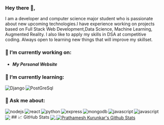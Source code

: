 ### Hey there 👋,

I am a developer and computer science major student who is passionate about new upcoming technologies.I have experience working on projects based on Full Stack Web Development,Data Science, Machine Learning, Augmented Reality. I also like to apply my skills in DSA at competitive coding. Always open to learning new things that will improve my skillset.


### 🔭 I’m currently working on:
  * ##### My Personal Website
### 🌱 I’m currently learning:
  <img align="left" alt="Django" src="https://img.shields.io/badge/Django-092E20?style=for-the-badge&logo=django&logoColor=white" />
  <img align="left" alt="PostGreSql" src="https://img.shields.io/badge/PostgreSQL-316192?style=for-the-badge&logo=postgresql&logoColor=white" />

<br>

### 💬 Ask me about:
  <img align="left" alt="nodejs" src="https://img.shields.io/badge/node.js%20-%2343853D.svg?&style=for-the-badge&logo=node.js&logoColor=white" />
  <img align="left" alt="react" src="https://img.shields.io/badge/react%20-%2320232a.svg?&style=for-the-badge&logo=react&logoColor=%2361DAFB" />
  <img align="left" alt="python" src="https://img.shields.io/badge/Python-3776AB?style=for-the-badge&logo=python&logoColor=white" />
  <img align="left" alt="express" src="https://img.shields.io/badge/Express.js-404D59?style=for-the-badge" />
  <img align="left" alt="mongodb" src="https://img.shields.io/badge/MongoDB-4EA94B?style=for-the-badge&logo=mongodb&logoColor=white" />
  <img align="left" alt="javascript" src="https://img.shields.io/badge/JavaScript-F7DF1E?style=for-the-badge&logo=javascript&logoColor=black" />
  <img align="left" alt="javascript" src="https://img.shields.io/badge/Flask-000000?style=for-the-badge&logo=flask&logoColor=white" />

<br>

<img align="center" src="https://github-readme-stats.vercel.app/api/<CARD_TYPE>/?username=<USERNAME>&theme=<THEME_NAME>" />
## &#x1f4c8; GitHub Stats

<a href="https://github.com/prathameshkurunkar7">
  <img align="center" src="https://github-readme-stats.vercel.app/api/top-langs/?username=prathameshkurunkar7&hide=java,html,tex&title_color=ffffff&text_color=c9cacc&icon_color=2bbc8a&bg_color=1d1f21&langs_count=3" />
</a>
<a href="https://github.com/prathameshkurunkar7">
  <img align="center" src="https://github-readme-stats.vercel.app/api?username=prathameshkurunkar7&show_icons=true&line_height=27&count_private=true&title_color=ffffff&text_color=c9cacc&icon_color=2bbc8a&bg_color=1d1f21" alt="Prathamesh Kurunkar's Github Stats" />
</a>

<br>
<!--
**prathameshkurunkar7/prathameshkurunkar7** is a ✨ _special_ ✨ repository because its `README.md` (this file) appears on your GitHub profile.

Here are some ideas to get you started:
###  📫 How to reach me:
  
[<img align="left" alt="linked-in" src="https://img.shields.io/badge/linkedin-%230077B5.svg?&style=for-the-badge&logo=linkedin&logoColor=white"/>](www.linkedin.com/in/prathamesh-kurunkar-ba399b192)
- 👯 I’m looking to collaborate on ...
- 🤔 I’m looking for help with ...
- 💬 Ask me about ...
- 📫 How to reach me: ...
- 😄 Pronouns: ...
- ⚡ Fun fact: ...
-->
